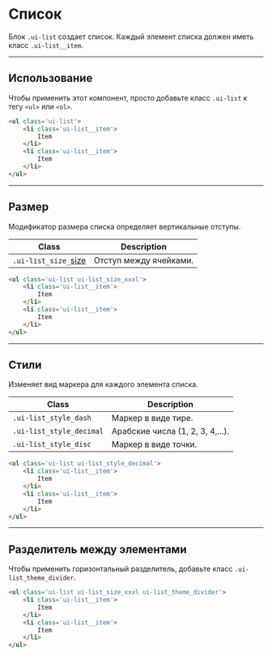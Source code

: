 <!--
docs/elements/list|1
-->

# Список

Блок `.ui-list` создает список. Каждый элемент списка должен иметь класс `.ui-list__item`.

---

## Использование

Чтобы применить этот компонент, просто добавьте класс `.ui-list` к тегу `<ul>` или `<ol>`.


``` html
<ul class='ui-list'>
    <li class='ui-list__item'>
        Item
    </li>
    <li class='ui-list__item'>
        Item
    </li>
</ul>
```

---

## Размер

Модификатор размера списка определяет вертикальные отступы.

|         Class         |         Description         |
|-----------------------|-----------------------------|
|  `.ui-list_size_`[size](docs/base/sizes.html)  | Отступ между ячейками.  |

``` html
<ul class='ui-list ui-list_size_xxxl'>
    <li class='ui-list__item'>
        Item
    </li>
    <li class='ui-list__item'>
        Item
    </li>
</ul>
```
---

## Стили

Изменяет вид маркера для каждого элемента списка.

|            Class          |            Description            |
|---------------------------|-----------------------------------|
|  `.ui-list_style_dash`    |  Маркер в виде тире.              |
|  `.ui-list_style_decimal` |  Арабские числа (1, 2, 3, 4,...). |
|  `.ui-list_style_disc`    |  Маркер в виде точки.             |

``` html
<ul class='ui-list ui-list_style_decimal'>
    <li class='ui-list__item'>
        Item
    </li>
    <li class='ui-list__item'>
        Item
    </li>
</ul>
```

---

## Разделитель между элементами

Чтобы применить горизонтальный разделитель, добавьте класс `.ui-list_theme_divider`.

``` html
<ul class='ui-list ui-list_size_xxxl ui-list_theme_divider'>
    <li class='ui-list__item'>
        Item
    </li>
    <li class='ui-list__item'>
        Item
    </li>
</ul>
```
